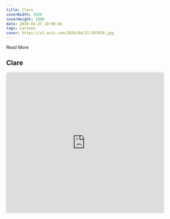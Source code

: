 ```yaml
---
title: Clare
coverWidth: 1920
coverHeight: 1080
date: 2020-04-27 10:09:45
tags: Cartoon
cover: https://s1.ax1x.com/2020/04/27/JR7078.jpg
---
```


Read More
<!-- more -->

## Clare

<iframe style="width:100%;height:450px;box-shadow:0px 0px 10px #eee;border-radius:5px" src="https://www.ddd.online/jq/webEdit/project/embedProject/NrQMEkhc-4GZRDNpu-hPiUfdDG-TolhRQFL" frameborder="0" allowvr allowfullscreen mozallowfullscreen="true" webkitallowfullscreen="true" onmousewheel="">
</iframe>